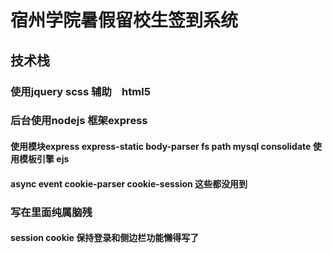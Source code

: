 # 宿州学院暑假留校生签到系统
## 技术栈
### 使用jquery scss 辅助　html5
### 后台使用nodejs 框架express  
#### 使用模块express express-static body-parser fs path mysql consolidate  使用模板引擎 ejs
####  async event cookie-parser cookie-session 这些都没用到
### 写在里面纯属脑残
#### session cookie 保持登录和侧边栏功能懒得写了

